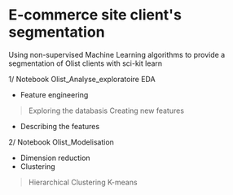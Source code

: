# E-commerce site client's segmentation

Using non-supervised Machine Learning algorithms to provide a segmentation of Olist clients with sci-kit learn

1/ Notebook Olist_Analyse_exploratoire EDA

- Feature engineering
> Exploring the databasis
> Creating new features

- Describing the features

2/ Notebook Olist_Modelisation

- Dimension reduction
- Clustering
> Hierarchical Clustering
> K-means




